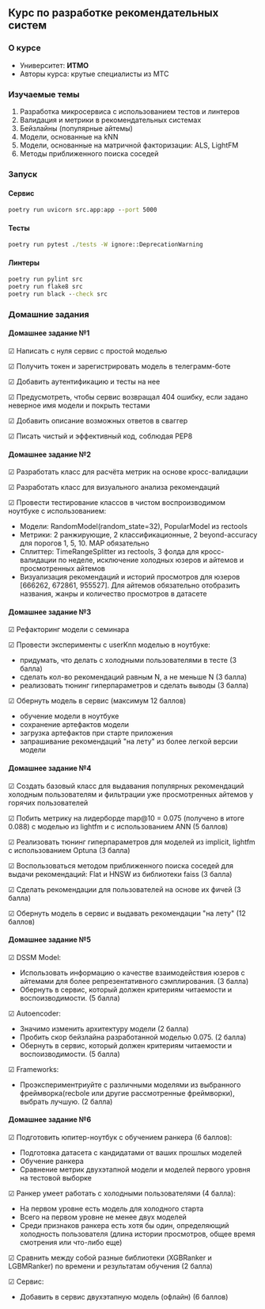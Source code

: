 ## Курс по разработке рекомендательных систем

### О курсе
- Университет: __ИТМО__
- Авторы курса: крутые специалисты из МТС

### Изучаемые темы
1. Разработка микросервиса с использованием тестов и линтеров
2. Валидация и метрики в рекомендательных системах
3. Бейзлайны (популярные айтемы)
4. Модели, основанные на kNN
5. Модели, основанные на матричной факторизации: ALS, LightFM
6. Методы приближенного поиска соседей

### Запуск
#### Сервис
```cmd
poetry run uvicorn src.app:app --port 5000
```
#### Тесты
```cmd
poetry run pytest ./tests -W ignore::DeprecationWarning
```
#### Линтеры
```cmd
poetry run pylint src
poetry run flake8 src
poetry run black --check src
```

### Домашние задания
#### Домашнее задание №1
&#9745; Написать с нуля сервис с простой моделью

&#9745; Получить токен и зарегистрировать модель в телеграмм-боте

&#9745; Добавить аутентификацию и тесты на нее

&#9745; Предусмотреть, чтобы сервис возвращал 404 ошибку, если задано неверное имя модели и покрыть тестами

&#9745; Добавить описание возможных ответов в сваггер

&#9745; Писать чистый и эффективный код, соблюдая PEP8

#### Домашнее задание №2
&#9745; Разработать класс для расчёта метрик на основе кросс-валидации

&#9745; Разработать класс для визуального анализа рекомендаций

&#9745; Провести тестирование классов в чистом воспроизводимом ноутбуке с использованием:

- Модели: RandomModel(random_state=32), PopularModel из rectools
- Метрики: 2 ранжирующие, 2 классификационные, 2 beyond-accuracy для порогов 1, 5, 10. MAP обязательно
- Сплиттер: TimeRangeSplitter из rectools, 3 фолда для кросс-валидации по неделе, исключение холодных юзеров и айтемов и просмотренных айтемов
- Визуализация рекомендаций и историй просмотров для юзеров [666262, 672861, 955527]. Для айтемов обязательно отобразить названия, жанры и количество просмотров в датасете

#### Домашнее задание №3
&#9745; Рефакторинг модели с семинара

&#9745; Провести эксперименты с userKnn моделью в ноутбуке:
- придумать, что делать с холодными пользователями в тесте (3 балла)
- сделать кол-во рекомендаций равным N, а не меньше N (3 балла)
- реализовать тюнинг гиперпараметров и сделать выводы (3 балла)

&#9745; Обернуть модель в сервис (максимум 12 баллов)
- обучение модели в ноутбуке
- сохранение артефактов модели
- загрузка артефактов при старте приложения
- запрашивание рекомендаций "на лету" из более легкой версии модели

#### Домашнее задание №4
&#9745; Создать базовый класс для выдавания популярных рекомендаций холодным пользователям и фильтрации уже просмотренных айтемов у горячих пользователей

&#9745; Побить метрику на лидерборде map@10 = 0.075 (получено в итоге 0.088) с моделью из lightfm и с использованием ANN (5 баллов)

&#9745; Реализовать тюнинг гиперпараметров для моделей из implicit, lightfm с использованием Optuna (3 балла)

&#9745; Воспользоваться методом приближенного поиска соседей для выдачи рекомендаций: Flat и HNSW из библиотеки faiss (3 балла)

&#9745; Сделать рекомендации для пользователей на основе их фичей (3 балла)

&#9745; Обернуть модель в сервис и выдавать рекомендации "на лету" (12 баллов)


#### Домашнее задание №5
&#9745; DSSM Model:
- Использовать информацию о качестве взаимодействия юзеров с айтемами для более репрезентативного сэмплирования. (3 балла)
- Обернуть в сервис, который должен  критериям читаемости и воспоизводимости. (5 балла)

&#9745; Autoencoder:
- Значимо изменить архитектуру модели (2 балла)
- Пробить скор бейзлайна разработанной моделью 0.075. (2 балла)
- Обернуть в сервис, который должен  критериям читаемости и воспоизводимости. (5 балла)

&#9745; Frameworks:
- Проэкспериментриуйте с различными моделями из выбранного фреймворка(recbole или другие рассмотренные фреймворки), выбрать лучшую. (2 балла)


#### Домашнее задание №6
&#9745; Подготовить юпитер-ноутбук с обучением ранкера (6 баллов):
- Подготовка датасета с кандидатами от ваших прошлых моделей
- Обучение ранкера
- Сравнение метрик двухэтапной модели и моделей первого уровня на тестовой выборке

&#9745; Ранкер умеет работать с холодными пользователями (4 балла):
- На первом уровне есть модель для холодного старта
- Всего на первом уровне не менее двух моделей
- Среди признаков ранкера есть хотя бы один, определяющий холодность пользователя (длина истории просмотров, общее время смотрения или что-либо еще)

&#9745; Сравнить между собой разные библиотеки (XGBRanker и LGBMRanker) по времени и результатам обучения (2 балла)

&#9745; Сервис:
- Добавить в сервис двухэтапную модель (офлайн) (6 баллов)